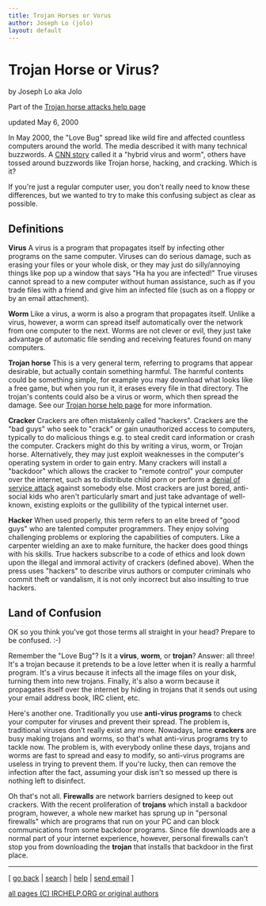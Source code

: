 ```yaml
---
title: Trojan Horses or Vorus
author: Joseph Lo (jolo)
layout: default
---
```


# Trojan Horse or Virus?

by Joseph Lo aka Jolo

Part of the [Trojan horse attacks help
page](http://www.irchelp.org/irchelp/security/trojan.html)

updated May 6, 2000

In May 2000, the "Love Bug" spread like wild fire and affected countless
computers around the world. The media described it with many technical
buzzwords. A [CNN
story](http://www.cnn.com/2000/TECH/computing/05/04/iloveyou.01/) called it a
"hybrid virus and worm", others have tossed around buzzwords like Trojan
horse, hacking, and cracking. Which is it?

If you're just a regular computer user, you don't really need to know these
differences, but we wanted to try to make this confusing subject as clear as
possible.

## Definitions

**Virus**     A virus is a program that propagates itself by infecting other programs on the same computer. Viruses can do serious damage, such as erasing your files or your whole disk, or they may just do silly/annoying things like pop up a window that says "Ha ha you are infected!" True viruses cannot spread to a new computer without human assistance, such as if you trade files with a friend and give him an infected file (such as on a floppy or by an email attachment).

**Worm**     Like a virus, a worm is also a program that propagates itself. Unlike a virus, however, a worm can spread itself automatically over the network from one computer to the next. Worms are not clever or evil, they just take advantage of automatic file sending and receiving features found on many computers.

**Trojan horse**     This is a very general term, referring to programs that appear desirable, but actually contain something harmful. The harmful contents could be something simple, for example you may download what looks like a free game, but when you run it, it erases every file in that directory. The trojan's contents could also be a virus or worm, which then spread the damage. See our [Trojan horse help page](trojan.html) for more information.

**Cracker**     Crackers are often mistakenly called "hackers". Crackers are the "bad guys" who seek to "crack" or gain unauthorized access to computers, typically to do malicious things e.g. to steal credit card information or crash the computer. Crackers might do this by writing a virus, worm, or Trojan horse. Alternatively, they may just exploit weaknesses in the computer's operating system in order to gain entry. Many crackers will install a "backdoor" which allows the cracker to "remote control" your computer over the internet, such as to distribute child porn or perform a [denial of service attack](/irchelp/nuke/) against somebody else. Most crackers are just bored, anti-social kids who aren't particularly smart and just take advantage of well-known, existing exploits or the gullibility of the typical internet user.

**Hacker**     When used properly, this term refers to an elite breed of "good guys" who are talented computer programmers. They enjoy solving challenging problems or exploring the capabilities of computers. Like a carpenter wielding an axe to make furniture, the hacker does good things with his skills. True hackers subscribe to a code of ethics and look down upon the illegal and immoral activity of crackers (defined above). When the press uses "hackers" to describe virus authors or computer criminals who commit theft or vandalism, it is not only incorrect but also insulting to true hackers.

## Land of Confusion

OK so you think you've got those terms all straight in your head? Prepare to
be confused. :-)

Remember the "Love Bug"? Is it a **virus**, **worm**, or **trojan**? Answer:
all three! It's a trojan because it pretends to be a love letter when it is
really a harmful program. It's a virus because it infects all the image files
on your disk, turning them into new trojans. Finally, it's also a worm because
it propagates itself over the internet by hiding in trojans that it sends out
using your email address book, IRC client, etc.

Here's another one. Traditionally you use **anti-virus programs** to check
your computer for viruses and prevent their spread. The problem is,
traditional viruses don't really exist any more. Nowadays, lame **crackers**
are busy making trojans and worms, so that's what anti-virus programs try to
tackle now. The problem is, with everybody online these days, trojans and
worms are fast to spread and easy to modify, so anti-virus programs are
useless in trying to prevent them. If you're lucky, then can remove the
infection after the fact, assuming your disk isn't so messed up there is
nothing left to disinfect.

Oh that's not all. **Firewalls** are network barriers designed to keep out
crackers. With the recent proliferation of **trojans** which install a
backdoor program, however, a whole new market has sprung up in "personal
firewalls" which are programs that run on your PC and can block communications
from some backdoor programs. Since file downloads are a normal part of your
internet experience, however, personal firewalls can't stop you from
downloading the **trojan** that installs that backdoor in the first place.

* * *



[ [go back](/irchelp/) | [search](/irchelp/search_engine.cgi) |
[help](/irchelp/help.html) | [send email](/irchelp/mail.cgi) ]

[all pages (C) IRCHELP.ORG or original authors](/irchelp/credit.html)
